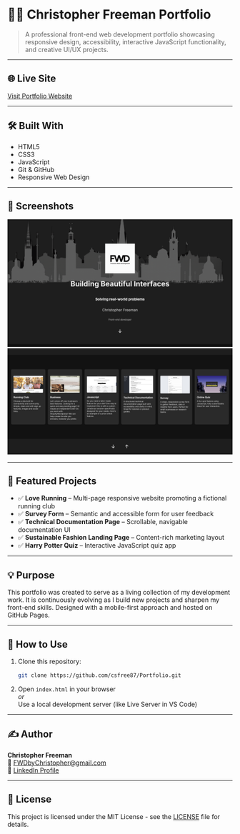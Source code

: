# 🧑‍💻 Christopher Freeman Portfolio

> A professional front-end web development portfolio showcasing responsive design, accessibility, interactive JavaScript functionality, and creative UI/UX projects.

---

## 🌐 Live Site  
[Visit Portfolio Website](https://cfree87.github.io/Portfolio%20Official/)

---

## 🛠️ Built With  
- HTML5  
- CSS3  
- JavaScript  
- Git & GitHub  
- Responsive Web Design  

---

## 📸 Screenshots  
![Homepage Screenshot](Assets/images/portfolio-home.png)  
![Project Section](Assets/images/portfolio-projects.png)  

---

## 📄 Featured Projects  
- ✅ **Love Running** – Multi-page responsive website promoting a fictional running club  
- ✅ **Survey Form** – Semantic and accessible form for user feedback  
- ✅ **Technical Documentation Page** – Scrollable, navigable documentation UI  
- ✅ **Sustainable Fashion Landing Page** – Content-rich marketing layout  
- ✅ **Harry Potter Quiz** – Interactive JavaScript quiz app  

---

## 💡 Purpose  
This portfolio was created to serve as a living collection of my development work. It is continuously evolving as I build new projects and sharpen my front-end skills. Designed with a mobile-first approach and hosted on GitHub Pages.

---

## 🚀 How to Use  
1. Clone this repository:
   ```bash
   git clone https://github.com/csfree87/Portfolio.git
   ```

2. Open `index.html` in your browser  
   _or_  
   Use a local development server (like Live Server in VS Code)  

---

## ✍️ Author  
**Christopher Freeman**  
📧 [FWDbyChristopher@gmail.com](mailto:FWDbyChristopher@gmail.com)  
🔗 [LinkedIn Profile](https://www.linkedin.com/in/christopher-freeman-05497322a/)

---

## 📘 License  
This project is licensed under the MIT License - see the [LICENSE](LICENSE) file for details.
